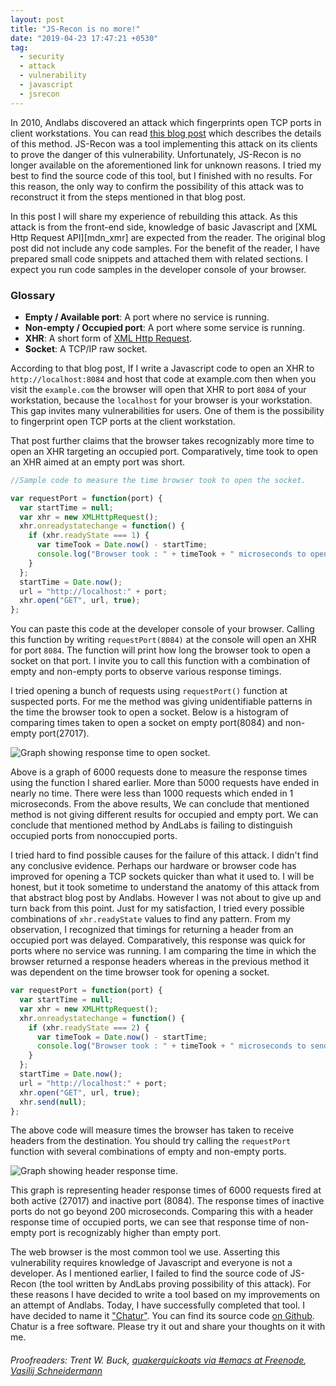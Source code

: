 ```yaml
---
layout: post
title: "JS-Recon is no more!"
date: "2019-04-23 17:47:21 +0530"
tag:
  - security
  - attack
  - vulnerability
  - javascript
  - jsrecon
---
```


In 2010, Andlabs discovered an attack which fingerprints open TCP ports in
client workstations. You can read [this blog post][andlabs_blogpost] which
describes the details of this method. JS-Recon was a tool implementing this
attack on its clients to prove the danger of this vulnerability. Unfortunately,
JS-Recon is no longer available on the aforementioned link for unknown reasons.
I tried my best to find the source code of this tool, but I finished with no
results.  For this reason, the only way to confirm the possibility of this
attack was to reconstruct it from the steps mentioned in that blog post.

In this post I will share my experience of rebuilding this attack. As this
attack is from the front-end side, knowledge of basic Javascript and [XML Http
Request API][mdn_xmr] are expected from the reader. The original blog post did
not include any code samples. For the benefit of the reader, I have prepared
small code snippets and attached them with related sections. I expect you run
code samples in the developer console of your browser.

### Glossary

* **Empty / Available port**: A port where no service is running.
* **Non-empty / Occupied port**: A port where some service is running.
* **XHR**: A short form of [XML Http Request][mdn_xhr].
* **Socket**: A TCP/IP raw socket.

According to that blog post, If I write a Javascript code to open an XHR to
`http://localhost:8084` and host that code at example.com then when you visit
the `example.com` the browser will open that XHR to port `8084` of your
workstation, because the `localhost` for your browser is your workstation. This
gap invites many vulnerabilities for users. One of them is the possibility to
fingerprint open TCP ports at the client workstation.

That post further claims that the browser takes recognizably more time to open
an XHR targeting an occupied port. Comparatively, time took to open an XHR aimed
at an empty port was short.

```javascript
//Sample code to measure the time browser took to open the socket.

var requestPort = function(port) {
  var startTime = null;
  var xhr = new XMLHttpRequest();
  xhr.onreadystatechange = function() {
    if (xhr.readyState === 1) {
      var timeTook = Date.now() - startTime;
      console.log("Browser took : " + timeTook + " microseconds to open.");
    }
  };
  startTime = Date.now();
  url = "http://localhost:" + port;
  xhr.open("GET", url, true);
};
```

You can paste this code at the developer console of your browser. Calling this
function by writing `requestPort(8084)` at the console will open an XHR for port
`8084`. The function will print how long the browser took to open a socket on
that port. I invite you to call this function with a combination of empty and
non-empty ports to observe various response timings.

I tried opening a bunch of requests using `requestPort()` function at suspected
ports. For me the method was giving unidentifiable patterns in the time the
browser took to open a socket. Below is a histogram of comparing times taken to
open a socket on empty port(8084) and non-empty port(27017).

![Graph showing response time to open socket.]({{site.url}}/assets/images/js_recon_is_no_more/graph_response_time_open_socket.png)


Above is a graph of 6000 requests done to measure the response times using the
function I shared earlier. More than 5000 requests have ended in nearly no time.
There were less than 1000 requests which ended in 1 microseconds. From the above
results, We can conclude that mentioned method is not giving different results
for occupied and empty port. We can conclude that mentioned method by AndLabs is
failing to distinguish occupied ports from nonoccupied ports.

I tried hard to find possible causes for the failure of this attack. I didn't
find any conclusive evidence. Perhaps our hardware or browser code has improved
for opening a TCP sockets quicker than what it used to. I will be honest, but it
took sometime to understand the anatomy of this attack from that abstract blog
post by Andlabs. However I was not about to give up and turn back from this
point. Just for my satisfaction, I tried every possible combinations of
`xhr.readyState` values to find any pattern. From my observation, I recognized
that timings for returning a header from an occupied port was delayed.
Comparatively, this response was quick for ports where no service was running. I
am comparing the time in which the browser returned a response headers whereas
in the previous method it was dependent on the time browser took for opening a
socket.

```javascript
var requestPort = function(port) {
  var startTime = null;
  var xhr = new XMLHttpRequest();
  xhr.onreadystatechange = function() {
    if (xhr.readyState === 2) {
      var timeTook = Date.now() - startTime;
      console.log("Browser took : " + timeTook + " microseconds to send response headers.");
    }
  };
  startTime = Date.now();
  url = "http://localhost:" + port;
  xhr.open("GET", url, true);
  xhr.send(null);
};
```

The above code will measure times the browser has taken to receive headers from
the destination. You should try calling the `requestPort` function with several
combinations of empty and non-empty ports.

![Graph showing header response time.]({{site.url}}/assets/images/js_recon_is_no_more/graph_header_response_time.png)

This graph is representing header response times of 6000 requests fired at both
active (27017) and inactive port (8084). The response times of inactive ports do
not go beyond 200 microseconds. Comparing this with a header response time of
occupied ports, we can see that response time of non-empty port is recognizably
higher than empty port.

The web browser is the most common tool we use. Asserting this vulnerability
requires knowledge of Javascript and everyone is not a developer. As I mentioned
earlier, I failed to find the source code of JS-Recon (the tool written by
AndLabs proving possibility of this attack). For these reasons I have decided to
write a tool based on my improvements on an attempt of Andlabs.  Today, I have
successfully completed that tool. I have decided to name it
["Chatur"][chatur_pronounciation]. You can find its source code [on
Github][chatur_github]. Chatur is a free software. Please try it out and share
your thoughts on it with me.

###### Proofreaders: Trent W. Buck, [quakerquickoats via #emacs at Freenode](mailto:quakerquickoats@gmail.com), [Vasilij Schneidermann](https://github.com/wasamasa)

[andlabs_blogpost]: http://blog.andlabs.org/2010/12/port-scanning-with-html5-and-js-recon.html
[mdn_xhr]: https://developer.mozilla.org/en-US/docs/Web/API/XMLHttpRequest
[chatur_pronounciation]: https://youtu.be/Tih_dP_Tv2w
[chatur_github]: https://github.com/ultimatecoder/chatur
